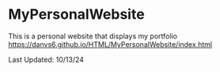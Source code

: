 # MyPersonalWebsite
This is a personal website that displays my portfolio
https://danvs6.github.io/HTML/MyPersonalWebsite/index.html

Last Updated: 10/13/24